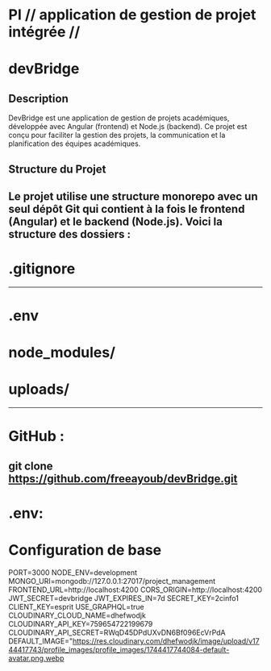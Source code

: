 # PI // application de gestion de projet intégrée //

# devBridge

## Description

DevBridge est une application de gestion de projets académiques, développée avec
Angular (frontend) et Node.js (backend). Ce projet est conçu pour faciliter la
gestion des projets, la communication et la planification des équipes
académiques.

## Structure du Projet

## Le projet utilise une structure **monorepo** avec un seul dépôt Git qui contient à la fois le **frontend** (Angular) et le **backend** (Node.js). Voici la structure des dossiers :

# .gitignore

---

# .env

# node_modules/

# uploads/

---

# GitHub :

## git clone https://github.com/freeayoub/devBridge.git

# .env:

# Configuration de base

PORT=3000 NODE_ENV=development
MONGO_URI=mongodb://127.0.0.1:27017/project_management
FRONTEND_URL=http://localhost:4200 CORS_ORIGIN=http://localhost:4200
JWT_SECRET=devbridge JWT_EXPIRES_IN=7d SECRET_KEY=2cinfo1 CLIENT_KEY=esprit
USE_GRAPHQL=true CLOUDINARY_CLOUD_NAME=dhefwodjk
CLOUDINARY_API_KEY=759654722199679
CLOUDINARY_API_SECRET=RWqD45DPdUXvDN6Bf096EcVrPdA
DEFAULT_IMAGE="https://res.cloudinary.com/dhefwodjk/image/upload/v1744417743/profile_images/profile_images/1744417744084-default-avatar.png.webp
